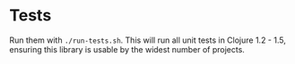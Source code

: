 Tests
=====

Run them with `./run-tests.sh`.  This will run all unit tests in Clojure 1.2 - 1.5, ensuring this library is usable by the widest number of projects.